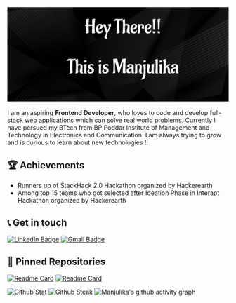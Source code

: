 <img src="https://github.com/ManjulikaMondal/ManjulikaMondal/blob/main/Screenshot%20(955).png" alt="Manjulika's Github">

I am an aspiring **Frontend Developer**, who loves to code and develop full-stack web applications which can solve real world problems. Currently I have persued my BTech from BP Poddar Institute of Management and Technology in Electronics and Communication.
I am always trying to grow and is curious to learn about new technologies !!

## :trophy: Achievements
- Runners up of StackHack 2.0 Hackathon organized by Hackerearth
- Among top 15 teams who got selected after Ideation Phase in Interapt Hackathon organized by Hackerearth

## :telephone_receiver: Get in touch 
[![LinkedIn Badge](https://img.shields.io/badge/LinkedIn-0077B5?style=for-the-badge&logo=linkedin&logoColor=white)](https://www.linkedin.com/in/manjulika-mondal-2286631a7/)
[![Gmail Badge](https://img.shields.io/badge/Gmail-D14836?style=for-the-badge&logo=gmail&logoColor=white)](mailto:manjulimondal@gmail.com)

## :pushpin: Pinned Repositories
[![Readme Card](https://github-readme-stats.vercel.app/api/pin/?username=ManjulikaMondal&repo=eventManagement)](https://github.com/ManjulikaMondal/Cicada-Hackathon)
[![Readme Card](https://github-readme-stats.vercel.app/api/pin/?username=ManjulikaMondal&repo=Human-Resource-Management)](https://github.com/ManjulikaMondal/Human-Resource-Management)

![Github Stat](https://github-readme-stats.vercel.app/api?username=ManjulikaMondal&show_icons=true)
![Github Steak](https://github-readme-streak-stats.herokuapp.com/?user=ManjulikaMondal)
![Manjulika's github activity graph](https://activity-graph.herokuapp.com/graph?username=ManjulikaMondal&bg_color=0d0c0d&color=e137d6&line=5daddf&point=99eb1e&area=true&hide_border=true)


